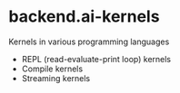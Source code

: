 # backend.ai-kernels
Kernels in various programming languages

 * REPL (read-evaluate-print loop) kernels
 * Compile kernels
 * Streaming kernels 

